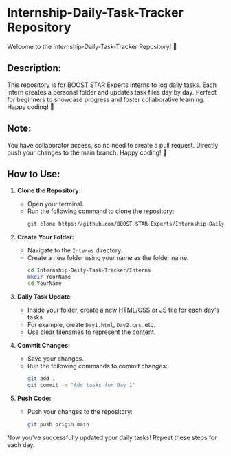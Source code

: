# Internship-Daily-Task-Tracker Repository

Welcome to the Internship-Daily-Task-Tracker Repository! 🚀

## Description:

This repository is for BOOST STAR Experts interns to log daily tasks. Each intern creates a personal folder and updates task files day by day. Perfect for beginners to showcase progress and foster collaborative learning. Happy coding! 🌟

## Note:
You have collaborator access, so no need to create a pull request. Directly push your changes to the main branch. Happy coding! 🚀

## How to Use:

1. **Clone the Repository:**
   - Open your terminal.
   - Run the following command to clone the repository:
     ```bash
     git clone https://github.com/BOOST-STAR-Experts/Internship-Daily-Task-Tracker.git
     ```

2. **Create Your Folder:**
   - Navigate to the `Interns` directory.
   - Create a new folder using your name as the folder name.
     ```bash
     cd Internship-Daily-Task-Tracker/Interns
     mkdir YourName
     cd YourName
     ```

3. **Daily Task Update:**
   - Inside your folder, create a new HTML/CSS or JS file for each day's tasks.
   - For example, create `Day1.html`, `Day2.css`, etc.
   - Use clear filenames to represent the content.

5. **Commit Changes:**
   - Save your changes.
   - Run the following commands to commit changes:
     ```bash
     git add .
     git commit -m "Add tasks for Day 1"
     ```

6. **Push Code:**
   - Push your changes to the repository:
     ```bash
     git push origin main
     ```

Now you've successfully updated your daily tasks! Repeat these steps for each day.


